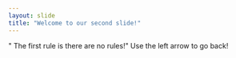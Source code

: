 ```yaml
---
layout: slide
title: "Welcome to our second slide!"
---
```

" The first rule is there are no rules!"
Use the left arrow to go back!
